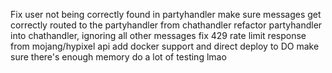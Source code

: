 Fix user not being correctly found in partyhandler
make sure messages get correctly routed to the partyhandler from chathandler
refactor partyhandler into chathandler, ignoring all other messages
fix 429 rate limit response from mojang/hypixel api
add docker support and direct deploy to DO
make sure there's enough memory
do a lot of testing lmao
